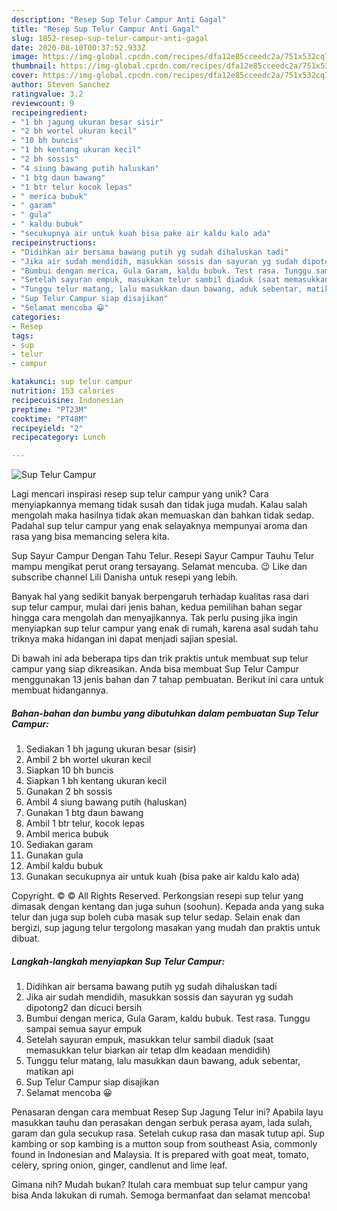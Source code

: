 ```yaml
---
description: "Resep Sup Telur Campur Anti Gagal"
title: "Resep Sup Telur Campur Anti Gagal"
slug: 1852-resep-sup-telur-campur-anti-gagal
date: 2020-08-10T00:37:52.933Z
image: https://img-global.cpcdn.com/recipes/dfa12e85cceedc2a/751x532cq70/sup-telur-campur-foto-resep-utama.jpg
thumbnail: https://img-global.cpcdn.com/recipes/dfa12e85cceedc2a/751x532cq70/sup-telur-campur-foto-resep-utama.jpg
cover: https://img-global.cpcdn.com/recipes/dfa12e85cceedc2a/751x532cq70/sup-telur-campur-foto-resep-utama.jpg
author: Steven Sanchez
ratingvalue: 3.2
reviewcount: 9
recipeingredient:
- "1 bh jagung ukuran besar sisir"
- "2 bh wortel ukuran kecil"
- "10 bh buncis"
- "1 bh kentang ukuran kecil"
- "2 bh sossis"
- "4 siung bawang putih haluskan"
- "1 btg daun bawang"
- "1 btr telur kocok lepas"
- " merica bubuk"
- " garam"
- " gula"
- " kaldu bubuk"
- "secukupnya air untuk kuah bisa pake air kaldu kalo ada"
recipeinstructions:
- "Didihkan air bersama bawang putih yg sudah dihaluskan tadi"
- "Jika air sudah mendidih, masukkan sossis dan sayuran yg sudah dipotong2 dan dicuci bersih"
- "Bumbui dengan merica, Gula Garam, kaldu bubuk. Test rasa. Tunggu sampai semua sayur empuk"
- "Setelah sayuran empuk, masukkan telur sambil diaduk (saat memasukkan telur biarkan air tetap dlm keadaan mendidih)"
- "Tunggu telur matang, lalu masukkan daun bawang, aduk sebentar, matikan api"
- "Sup Telur Campur siap disajikan"
- "Selamat mencoba 😀"
categories:
- Resep
tags:
- sup
- telur
- campur

katakunci: sup telur campur 
nutrition: 153 calories
recipecuisine: Indonesian
preptime: "PT23M"
cooktime: "PT48M"
recipeyield: "2"
recipecategory: Lunch

---
```



![Sup Telur Campur](https://img-global.cpcdn.com/recipes/dfa12e85cceedc2a/751x532cq70/sup-telur-campur-foto-resep-utama.jpg)

Lagi mencari inspirasi resep sup telur campur yang unik? Cara menyiapkannya memang tidak susah dan tidak juga mudah. Kalau salah mengolah maka hasilnya tidak akan memuaskan dan bahkan tidak sedap. Padahal sup telur campur yang enak selayaknya mempunyai aroma dan rasa yang bisa memancing selera kita.

Sup Sayur Campur Dengan Tahu Telur. Resepi Sayur Campur Tauhu Telur mampu mengikat perut orang tersayang. Selamat mencuba. 😉 Like dan subscribe channel Lili Danisha untuk resepi yang lebih.

Banyak hal yang sedikit banyak berpengaruh terhadap kualitas rasa dari sup telur campur, mulai dari jenis bahan, kedua pemilihan bahan segar hingga cara mengolah dan menyajikannya. Tak perlu pusing jika ingin menyiapkan sup telur campur yang enak di rumah, karena asal sudah tahu triknya maka hidangan ini dapat menjadi sajian spesial.


Di bawah ini ada beberapa tips dan trik praktis untuk membuat sup telur campur yang siap dikreasikan. Anda bisa membuat Sup Telur Campur menggunakan 13 jenis bahan dan 7 tahap pembuatan. Berikut ini cara untuk membuat hidangannya.

<!--inarticleads1-->

##### Bahan-bahan dan bumbu yang dibutuhkan dalam pembuatan Sup Telur Campur:

1. Sediakan 1 bh jagung ukuran besar (sisir)
1. Ambil 2 bh wortel ukuran kecil
1. Siapkan 10 bh buncis
1. Siapkan 1 bh kentang ukuran kecil
1. Gunakan 2 bh sossis
1. Ambil 4 siung bawang putih (haluskan)
1. Gunakan 1 btg daun bawang
1. Ambil 1 btr telur, kocok lepas
1. Ambil  merica bubuk
1. Sediakan  garam
1. Gunakan  gula
1. Ambil  kaldu bubuk
1. Gunakan secukupnya air untuk kuah (bisa pake air kaldu kalo ada)


Copyright. © © All Rights Reserved. Perkongsian resepi sup telur yang dimasak dengan kentang dan juga suhun (soohun). Kepada anda yang suka telur dan juga sup boleh cuba masak sup telur sedap. Selain enak dan bergizi, sup jagung telur tergolong masakan yang mudah dan praktis untuk dibuat. 

<!--inarticleads2-->

##### Langkah-langkah menyiapkan Sup Telur Campur:

1. Didihkan air bersama bawang putih yg sudah dihaluskan tadi
1. Jika air sudah mendidih, masukkan sossis dan sayuran yg sudah dipotong2 dan dicuci bersih
1. Bumbui dengan merica, Gula Garam, kaldu bubuk. Test rasa. Tunggu sampai semua sayur empuk
1. Setelah sayuran empuk, masukkan telur sambil diaduk (saat memasukkan telur biarkan air tetap dlm keadaan mendidih)
1. Tunggu telur matang, lalu masukkan daun bawang, aduk sebentar, matikan api
1. Sup Telur Campur siap disajikan
1. Selamat mencoba 😀


Penasaran dengan cara membuat Resep Sup Jagung Telur ini? Apabila layu masukkan tauhu dan perasakan dengan serbuk perasa ayam, lada sulah, garam dan gula secukup rasa. Setelah cukup rasa dan masak tutup api. Sup kambing or sop kambing is a mutton soup from southeast Asia, commonly found in Indonesian and Malaysia. It is prepared with goat meat, tomato, celery, spring onion, ginger, candlenut and lime leaf. 

Gimana nih? Mudah bukan? Itulah cara membuat sup telur campur yang bisa Anda lakukan di rumah. Semoga bermanfaat dan selamat mencoba!
